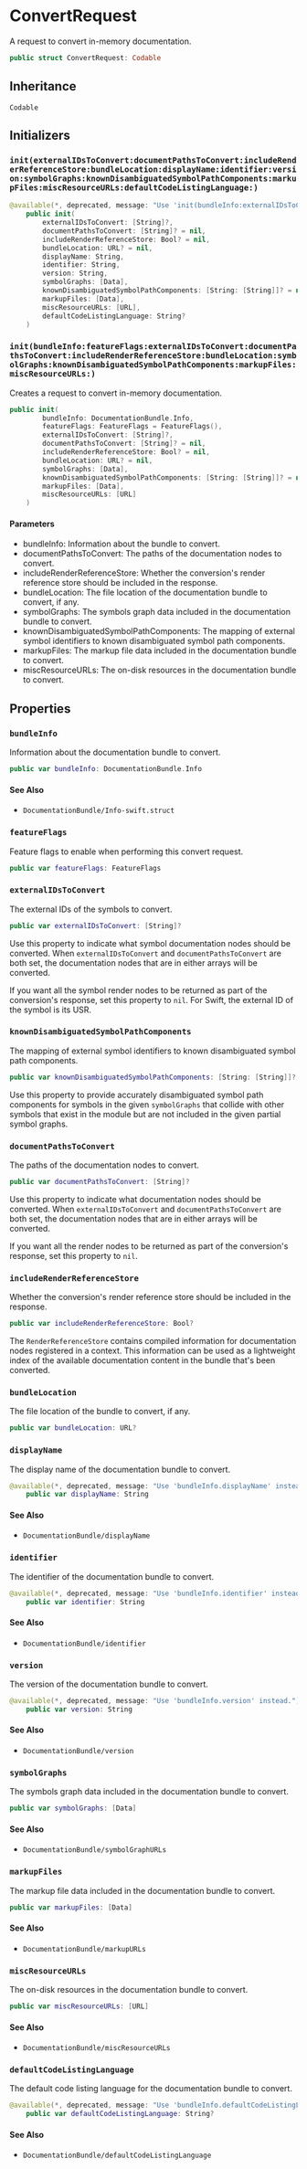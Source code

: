 # ConvertRequest

A request to convert in-memory documentation.

``` swift
public struct ConvertRequest: Codable 
```

## Inheritance

`Codable`

## Initializers

### `init(externalIDsToConvert:documentPathsToConvert:includeRenderReferenceStore:bundleLocation:displayName:identifier:version:symbolGraphs:knownDisambiguatedSymbolPathComponents:markupFiles:miscResourceURLs:defaultCodeListingLanguage:)`

``` swift
@available(*, deprecated, message: "Use 'init(bundleInfo:externalIDsToConvert:...)' instead.")
    public init(
        externalIDsToConvert: [String]?,
        documentPathsToConvert: [String]? = nil,
        includeRenderReferenceStore: Bool? = nil,
        bundleLocation: URL? = nil,
        displayName: String,
        identifier: String,
        version: String,
        symbolGraphs: [Data],
        knownDisambiguatedSymbolPathComponents: [String: [String]]? = nil,
        markupFiles: [Data],
        miscResourceURLs: [URL],
        defaultCodeListingLanguage: String?
    ) 
```

### `init(bundleInfo:featureFlags:externalIDsToConvert:documentPathsToConvert:includeRenderReferenceStore:bundleLocation:symbolGraphs:knownDisambiguatedSymbolPathComponents:markupFiles:miscResourceURLs:)`

Creates a request to convert in-memory documentation.

``` swift
public init(
        bundleInfo: DocumentationBundle.Info,
        featureFlags: FeatureFlags = FeatureFlags(),
        externalIDsToConvert: [String]?,
        documentPathsToConvert: [String]? = nil,
        includeRenderReferenceStore: Bool? = nil,
        bundleLocation: URL? = nil,
        symbolGraphs: [Data],
        knownDisambiguatedSymbolPathComponents: [String: [String]]? = nil,
        markupFiles: [Data],
        miscResourceURLs: [URL]
    ) 
```

#### Parameters

  - bundleInfo: Information about the bundle to convert.
  - documentPathsToConvert: The paths of the documentation nodes to convert.
  - includeRenderReferenceStore: Whether the conversion's render reference store should be included in the response.
  - bundleLocation: The file location of the documentation bundle to convert, if any.
  - symbolGraphs: The symbols graph data included in the documentation bundle to convert.
  - knownDisambiguatedSymbolPathComponents: The mapping of external symbol identifiers to known disambiguated symbol path components.
  - markupFiles: The markup file data included in the documentation bundle to convert.
  - miscResourceURLs: The on-disk resources in the documentation bundle to convert.

## Properties

### `bundleInfo`

Information about the documentation bundle to convert.

``` swift
public var bundleInfo: DocumentationBundle.Info
```

#### See Also

  - `DocumentationBundle/Info-swift.struct`

### `featureFlags`

Feature flags to enable when performing this convert request.

``` swift
public var featureFlags: FeatureFlags
```

### `externalIDsToConvert`

The external IDs of the symbols to convert.

``` swift
public var externalIDsToConvert: [String]?
```

Use this property to indicate what symbol documentation nodes should be converted. When `externalIDsToConvert`
and `documentPathsToConvert` are both set, the documentation nodes that are in either arrays will be
converted.

If you want all the symbol render nodes to be returned as part of the conversion's response, set this property to `nil`.
For Swift, the external ID of the symbol is its USR.

### `knownDisambiguatedSymbolPathComponents`

The mapping of external symbol identifiers to known disambiguated symbol path components.

``` swift
public var knownDisambiguatedSymbolPathComponents: [String: [String]]?
```

Use this property to provide accurately disambiguated symbol path components for symbols
in the given `symbolGraphs` that collide with other symbols that exist in the module but
are not included in the given partial symbol graphs.

### `documentPathsToConvert`

The paths of the documentation nodes to convert.

``` swift
public var documentPathsToConvert: [String]?
```

Use this property to indicate what documentation nodes should be converted. When `externalIDsToConvert`
and `documentPathsToConvert` are both set, the documentation nodes that are in either arrays will be
converted.

If you want all the render nodes to be returned as part of the conversion's response, set this property to `nil`.

### `includeRenderReferenceStore`

Whether the conversion's render reference store should be included in the response.

``` swift
public var includeRenderReferenceStore: Bool?
```

The `RenderReferenceStore` contains compiled information for documentation nodes registered in a context. This
information can be used as a lightweight index of the available documentation content in the bundle that's been converted.

### `bundleLocation`

The file location of the bundle to convert, if any.

``` swift
public var bundleLocation: URL?
```

### `displayName`

The display name of the documentation bundle to convert.

``` swift
@available(*, deprecated, message: "Use 'bundleInfo.displayName' instead.")
    public var displayName: String 
```

#### See Also

  - `DocumentationBundle/displayName`

### `identifier`

The identifier of the documentation bundle to convert.

``` swift
@available(*, deprecated, message: "Use 'bundleInfo.identifier' instead.")
    public var identifier: String 
```

#### See Also

  - `DocumentationBundle/identifier`

### `version`

The version of the documentation bundle to convert.

``` swift
@available(*, deprecated, message: "Use 'bundleInfo.version' instead.")
    public var version: String 
```

#### See Also

  - `DocumentationBundle/version`

### `symbolGraphs`

The symbols graph data included in the documentation bundle to convert.

``` swift
public var symbolGraphs: [Data]
```

#### See Also

  - `DocumentationBundle/symbolGraphURLs`

### `markupFiles`

The markup file data included in the documentation bundle to convert.

``` swift
public var markupFiles: [Data]
```

#### See Also

  - `DocumentationBundle/markupURLs`

### `miscResourceURLs`

The on-disk resources in the documentation bundle to convert.

``` swift
public var miscResourceURLs: [URL]
```

#### See Also

  - `DocumentationBundle/miscResourceURLs`

### `defaultCodeListingLanguage`

The default code listing language for the documentation bundle to convert.

``` swift
@available(*, deprecated, message: "Use 'bundleInfo.defaultCodeListingLanguage' instead.")
    public var defaultCodeListingLanguage: String? 
```

#### See Also

  - `DocumentationBundle/defaultCodeListingLanguage`
